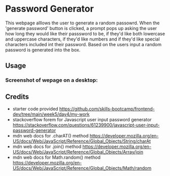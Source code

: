 # Password Generator

This webpage alllows the user to generate a random passowrd. When the 'generate password' button is clicked, a prompt pops up asking the user how long they would like their passsword to be, if they'd like both lowercase and uppercase characters, if they'd like  numbers and if they'd like special characters included int their password. Based on the users input a random password is generated into the box.

## Usage 

### Screenshot of wepage on a desktop:


## Credits 

- starter code provided https://github.com/skills-bootcamp/frontend-dev/tree/main/week5/day4/my-work
- stackoverflow forem for Javascript user input password generator https://stackoverflow.com/questions/61239900/javascript-user-input-password-generator
- mdn web docs for .charAT() method https://developer.mozilla.org/en-US/docs/Web/JavaScript/Reference/Global_Objects/String/charAt
- mdn web docs for .join() method https://developer.mozilla.org/en-US/docs/Web/JavaScript/Reference/Global_Objects/Array/join
- mdn web docs for Math.random() method https://developer.mozilla.org/en-US/docs/Web/JavaScript/Reference/Global_Objects/Math/random